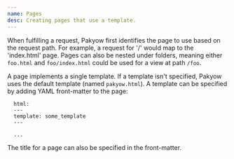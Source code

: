 ```yaml
---
name: Pages
desc: Creating pages that use a template.
---
```


When fulfilling a request, Pakyow first identifies the page to use based on the request path. For example, a request for '/' would map to the 'index.html' page. Pages can also be nested under folders, meaning either `foo.html` and `foo/index.html` could be used for a view at path `/foo`.

A page implements a single template. If a template isn't specified, Pakyow uses the default template (named `pakyow.html`). A template can be specified by adding YAML front-matter to the page:

      html:
      ---
      template: some_template
      ---

      ...

The title for a page can also be specified in the front-matter.

